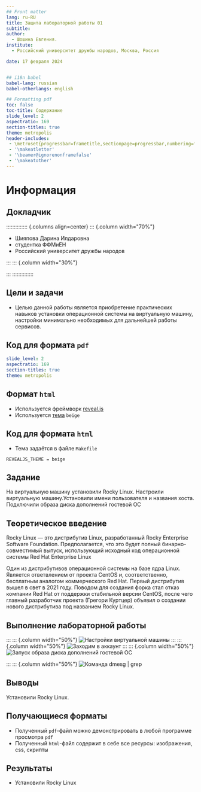 ```yaml
---
## Front matter
lang: ru-RU
title: Защита лабораторной работы 01
subtitle:
author:
  - Шошина Евгения.
institute:
  - Российский университет дружбы народов, Москва, Россия

date: 17 февраля 2024


## i18n babel
babel-lang: russian
babel-otherlangs: english

## Formatting pdf
toc: false
toc-title: Содержание
slide_level: 2
aspectratio: 169
section-titles: true
theme: metropolis
header-includes:
 - \metroset{progressbar=frametitle,sectionpage=progressbar,numbering=fraction}
 - '\makeatletter'
 - '\beamer@ignorenonframefalse'
 - '\makeatother'
---
```


# Информация

## Докладчик

:::::::::::::: {.columns align=center}
::: {.column width="70%"}

  * Шияпова Дарина Илдаровна
  * студентка ФФМиЕН
  * Российский университет дружбы народов


:::
::: {.column width="30%"}


:::
::::::::::::::



## Цели и задачи

- Целью данной работы является приобретение практических навыков
установки операционной системы на виртуальную машину, настройки минимально необходимых для дальнейшей работы сервисов.




## Код для формата `pdf`

```yaml
slide_level: 2
aspectratio: 169
section-titles: true
theme: metropolis
```

## Формат `html`

- Используется фреймворк [reveal.js](https://revealjs.com/)
- Используется [тема](https://revealjs.com/themes/) `beige`

## Код для формата `html`

- Тема задаётся в файле `Makefile`

```make
REVEALJS_THEME = beige 
```
## Задание

На виртуальную машину установили Rocky Linux. Настроили виртуальную машину.Установили имени пользователя и названия хоста. Подключили образа диска дополнений гостевой ОС


## Теоретическое введение

Rocky Linux — это дистрибутив Linux, разработанный Rocky Enterprise Software Foundation. Предполагается, что это будет полный бинарно-совместимый выпуск, использующий исходный код операционной системы Red Hat Enterprise Linux

Один из дистрибутивов операционной системы на базе ядра Linux. Является ответвлением от проекта CentOS и, соответственно, бесплатным аналогом коммерческого Red Hat. Первый дистрибутив вышел в свет в 2021 году. Поводом для создания форка стал отказ компании Red Hat от поддержки стабильной версии CentOS, после чего главный разработчик проекта (Грегори Куртцер) объявил о создании нового дистрибутива под названием Rocky Linux.


## Выполнение лабораторной работы

:::
::: {.column width="50%"}
![Настройки виртуальной машины](image/1.png)
:::
::: {.column width="50%"}
![Заходим в аккаунт](image/2.png)
:::
::: {.column width="50%"}
![Запуск образа диска дополнений гостевой ОС](image/3.png)

:::
::: {.column width="50%"}
![Команда dmesg | grep](image/4.png)


## Выводы

Установили Rocky Linux.


## Получающиеся форматы

- Полученный `pdf`-файл можно демонстрировать в любой программе просмотра `pdf`
- Полученный `html`-файл содержит в себе все ресурсы: изображения, css, скрипты


## Результаты

- Установили Rocky Linux






